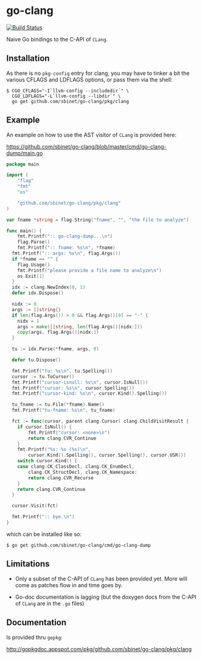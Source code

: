 go-clang
========

[![Build Status](https://secure.travis-ci.org/sbinet/go-clang.png)](http://travis-ci.org/sbinet/go-clang)

Naive Go bindings to the C-API of ``CLang``.

Installation
------------

As there is no ``pkg-config`` entry for clang, you may have to tinker
a bit the various CFLAGS and LDFLAGS options, or pass them via the
shell:

```
$ CGO_CFLAGS="-I`llvm-config --includedir`" \
  CGO_LDFLAGS="-L`llvm-config --libdir`" \
  go get github.com/sbinet/go-clang/pkg/clang
```

Example
-------

An example on how to use the AST visitor of ``CLang`` is provided
here:

 https://github.com/sbinet/go-clang/blob/master/cmd/go-clang-dump/main.go

``` go
package main

import (
	"flag"
	"fmt"
	"os"

	"github.com/sbinet/go-clang/pkg/clang"
)

var fname *string = flag.String("fname", "", "the file to analyze")

func main() {
	fmt.Printf(":: go-clang-dump...\n")
	flag.Parse()
	fmt.Printf(":: fname: %s\n", *fname)
  fmt.Printf(":: args: %v\n", flag.Args())
  if *fname == "" {
  	flag.Usage()
  	fmt.Printf("please provide a file name to analyze\n")
  	os.Exit(1)
  }
  idx := clang.NewIndex(0, 1)
  defer idx.Dispose()

  nidx := 0
  args := []string{}
  if len(flag.Args()) > 0 && flag.Args()[0] == "-" {
  	nidx = 1
  	args = make([]string, len(flag.Args()[nidx:]))
  	copy(args, flag.Args()[nidx:])
  }

  tu := idx.Parse(*fname, args, 0)

  defer tu.Dispose()

  fmt.Printf("tu: %s\n", tu.Spelling())
  cursor := tu.ToCursor()
  fmt.Printf("cursor-isnull: %v\n", cursor.IsNull())
  fmt.Printf("cursor: %s\n", cursor.Spelling())
  fmt.Printf("cursor-kind: %s\n", cursor.Kind().Spelling())

  tu_fname := tu.File(*fname).Name()
  fmt.Printf("tu-fname: %s\n", tu_fname)

  fct := func(cursor, parent clang.Cursor) clang.ChildVisitResult {
  	if cursor.IsNull() {
  		fmt.Printf("cursor: <none>\n")
  		return clang.CVR_Continue
  	}
  	fmt.Printf("%s: %s (%s)\n", 
  		cursor.Kind().Spelling(), cursor.Spelling(), cursor.USR())
  	switch cursor.Kind() {
  	case clang.CK_ClassDecl, clang.CK_EnumDecl,
  		clang.CK_StructDecl, clang.CK_Namespace:
  		return clang.CVR_Recurse
  	}
  	return clang.CVR_Continue
  }

  cursor.Visit(fct)

  fmt.Printf(":: bye.\n")
}
```

which can be installed like so:

```
$ go get github.com/sbinet/go-clang/cmd/go-clang-dump
```

Limitations
-----------

- Only a subset of the C-API of ``CLang`` has been provided yet.
  More will come as patches flow in and time goes by.

- Go-doc documentation is lagging (but the doxygen docs from the C-API
  of ``CLang`` are in the ``.go`` files)


Documentation
-------------

Is provided thru ``gopkg``:

 http://gopkgdoc.appspot.com/pkg/github.com/sbinet/go-clang/pkg/clang


